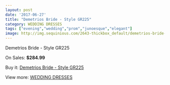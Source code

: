 ```yaml
---
layout: post
date: '2017-06-27'
title: "Demetrios Bride - Style GR225"
category: WEDDING DRESSES
tags: ["evening","wedding","prom","junoesque","elegant"]
image: http://img.sequinious.com/2643-thickbox_default/demetrios-bride-style-gr225.jpg
---
```

Demetrios Bride - Style GR225

On Sales: **$284.99**
<a href="https://www.sequinious.com/wedding-dresses/1047-demetrios-bride-style-gr225.html"><amp-img layout="responsive" width="600" height="600" src="//img.sequinious.com/2643-thickbox_default/demetrios-bride-style-gr225.jpg" alt="Demetrios Bride - Style GR225 0" /></a>

Buy it: [Demetrios Bride - Style GR225](https://www.sequinious.com/wedding-dresses/1047-demetrios-bride-style-gr225.html "Demetrios Bride - Style GR225")

View more: [WEDDING DRESSES](https://www.sequinious.com/2-wedding-dresses "WEDDING DRESSES")